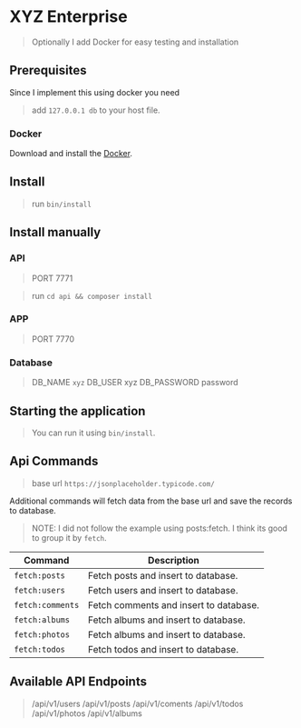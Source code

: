 # XYZ Enterprise

> Optionally I add Docker for easy testing and installation

## Prerequisites

Since I implement this using docker you need

> add `127.0.0.1 db` to your host file.

### Docker

Download and install the [Docker](https://www.docker.com/get-started).

## Install

> run `bin/install`

## Install manually

### API

> PORT 7771

> run `cd api && composer install`

### APP

> PORT 7770

### Database

> DB_NAME `xyz`
> DB_USER xyz
> DB_PASSWORD password

## Starting the application

> You can run it using `bin/install`.

## Api Commands

> base url `https://jsonplaceholder.typicode.com/`

Additional commands will fetch data from the base url and save the records to database.

> NOTE: I did not follow the example using posts:fetch. I think its good to group it by `fetch`.

| Command          | Description                            |
| ---------------- | -------------------------------------- |
| `fetch:posts`    | Fetch posts and insert to database.    |
| `fetch:users`    | Fetch users and insert to database.    |
| `fetch:comments` | Fetch comments and insert to database. |
| `fetch:albums`   | Fetch albums and insert to database.   |
| `fetch:photos`   | Fetch albums and insert to database.   |
| `fetch:todos`    | Fetch todos and insert to database.    |

## Available API Endpoints

> /api/v1/users
> /api/v1/posts
> /api/v1/coments
> /api/v1/todos
> /api/v1/photos
> /api/v1/albums
